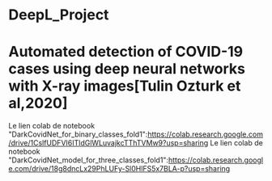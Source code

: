 # DeepL_Project
# Automated detection of COVID-19 cases using deep neural networks with X-ray images[Tulin Ozturk et al,2020]
Le lien colab de notebook "DarkCovidNet_for_binary_classes_fold1":https://colab.research.google.com/drive/1CslfUDFVI6ITldGlWLuvajkcTThTVMw9?usp=sharing
Le lien colab de notebook "DarkCovidNet_model_for_three_classes_fold1":https://colab.research.google.com/drive/18g8dncLx29PhLUFy-Sl0HlFS5x7BLA-p?usp=sharing

